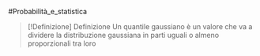 #Probabilità_e_statistica 

>[!Definizione]  Definizione
>Un quantile gaussiano è un valore che va a dividere la distribuzione gaussiana in parti uguali o almeno proporzionali tra loro 